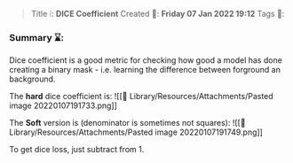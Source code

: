 > Title ❕: **DICE Coefficient**
> Created 📅: **Friday 07 Jan 2022 19:12**
  Tags 📎:

### Summary ⌛:
Dice coefficient is a good metric for checking how good a model has done creating a binary mask - i.e. learning the difference between forground an background.

The **hard** dice coefficient is:
![[📒 Library/Resources/Attachments/Pasted image 20220107191733.png]]

The **Soft** version is (denominator is sometimes not squares):
![[📒 Library/Resources/Attachments/Pasted image 20220107191749.png]]

To get dice loss, just subtract from 1.